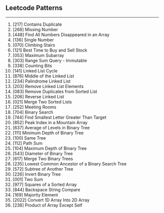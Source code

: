 ## Leetcode Patterns

---

01. [217] Contains Duplicate
02. [268] Missing Number
03. [448] Find All Numbers Disappeared in an Array
04. [136] Single Number
05. [070] Climbing Stairs
06. [121] Best Time to Buy and Sell Stock
07. [053] Maximum Subarray
08. [303] Range Sum Query - Immutable
09. [338] Counting Bits
10. [141] Linked List Cycle
11. [876] Middle of the Linked List
12. [234] Palindrome Linked List
13. [203] Remove Linked List Elements
14. [083] Remove Duplicates from Sorted List
15. [206] Reverse Linked List
16. [021] Merge Two Sorted Lists
17. [252] Meeting Rooms
18. [704] Binary Search
19. [744] Find Smallest Letter Greater Than Target
20. [852] Peak Index in a Mountain Array
21. [637] Average of Levels in Binary Tree
22. [111] Minimum Depth of Binary Tree
23. [100] Same Tree
24. [112] Path Sum
25. [104] Maximum Depth of Binary Tree
26. [543] Diameter of Binary Tree
27. [617] Merge Two Binary Trees
28. [235] Lowest Common Ancestor of a Binary Search Tree
29. [572] Subtree of Another Tree
30. [226] Invert Binary Tree
31. [001] Two Sum
32. [977] Squares of a Sorted Array
33. [844] Backspace String Compare
34. [169] Majority Element
35. [2022] Convert 1D Array Into 2D Array
36. [238] Product of Array Except Self